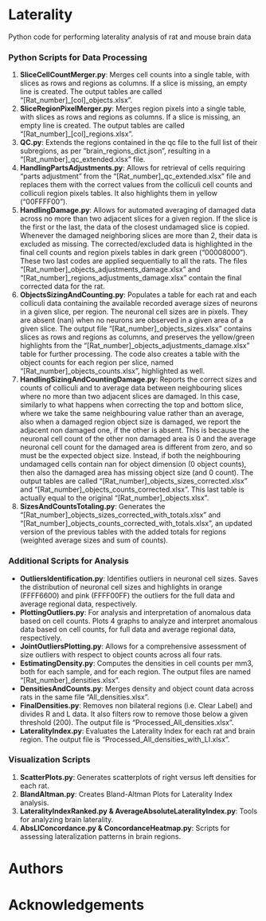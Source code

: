 # Laterality
Python code for performing laterality analysis of rat and mouse brain data

### Python Scripts for Data Processing
1. **SliceCellCountMerger.py**: Merges cell counts into a single table, with slices as rows and regions as columns. If a slice is missing, an empty line is created. The
output tables are called “[Rat_number]_[col]_objects.xlsx”.
2. **SliceRegionPixelMerger.py**: Merges region pixels into a single table, with slices as rows and regions as columns. If a slice is missing, an empty line is created.
The output tables are called “[Rat_number]_[col]_regions.xlsx”.
3. **QC.py**: Extends the regions contained in the qc file to the full list of their subregions, as per “brain_regions_dict.json”, resulting in a “[Rat_number]_qc_extended.xlsx” file.
4. **HandlingPartsAdjustments.py**:  Allows for retrieval of cells requiring “parts adjustment” from the “[Rat_number]_qc_extended.xlsx” file and replaces them with the
correct values from the colliculi cell counts and colliculi region pixels tables. It also highlights them in yellow (“00FFFF00”).
5. **HandlingDamage.py**: Allows for automated averaging of damaged data across no more than two adjacent slices for a given region.
If the slice is the first or the last, the data of the closest undamaged slice is copied. Whenever the damaged neighboring slices are more than 2, their data is excluded as missing.
The corrected/excluded data is highlighted in the final cell counts and region pixels tables in dark green (“00008000”). These two last codes are applied sequentially to all the rats.
The files “[Rat_number]_objects_adjustments_damage.xlsx” and “[Rat_number]_regions_adjustments_damage.xlsx” contain the final corrected data for the rat.
6. **ObjectsSizingAndCounting.py**: Populates a table for each rat and each colliculi data containing the available recorded average sizes of neurons in a given slice, per region. The
neuronal cell sizes are in pixels. They are absent (nan) when no neurons are observed in a given area of a given slice. The output file “[Rat_number]_objects_sizes.xlsx” contains slices
as rows and regions as columns, and preserves the yellow/green highlights from the “[Rat_number]_objects_adjustments_damage.xlsx” table for further processing. The code also creates a table with the object counts for each region per slice, named “[Rat_number]_objects_counts.xlsx”, highlighted as well.
7. **HandlingSizingAndCountingDamage.py**: Reports the correct sizes and counts of colliculi and to average data between neighbouring slices where no more than two adjacent
slices are damaged. In this case, similarly to what happens when correcting the top and bottom slice, where we take the same neighbouring value rather than an average, also when a damaged region object size is damaged, we report the adjacent non damaged one, if the other is absent. This is because the neuronal cell count of the other non damaged area is 0 and the average neuronal cell count for the damaged area is different from zero, and so must be the expected object size. Instead, if both the neighbouring undamaged cells contain nan for object
dimension (0 object counts), then also the damaged area has missing object size (and 0 count). The output tables are called “[Rat_number]_objects_sizes_corrected.xlsx” and
“[Rat_number]_objects_counts_corrected.xlsx”. This last table is actually equal to the original “[Rat_number]_objects.xlsx”.
8. **SizesAndCountsTotaling.py**: Generates the “[Rat_number]_objects_sizes_corrected_with_totals.xlsx” and “[Rat_number]_objects_counts_corrected_with_totals.xlsx”, an updated version of the previous tables with the added totals for regions (weighted average sizes and sum of counts).

### Additional Scripts for Analysis
- **OutliersIdentification.py**: Identifies outliers in neuronal cell sizes. Saves the distribution of neuronal cell sizes and highlights in orange (FFFF6600) and pink (FFFF00FF) the outliers for the full data and average regional data, respectively. 
- **PlottingOutliers.py**: For analysis and interpretation of anomalous data based on cell counts. Plots 4 graphs to analyze and interpret anomalous data based
on cell counts, for full data and average regional data, respectively.
- **JointOutliersPlotting.py**: Allows for a comprehensive assessment of size outliers with respect to object counts across all four rats.
- **EstimatingDensity.py**: Computes the densities in cell counts per mm3, both for each sample, and for each region. The output files are named “[Rat_number]_densities.xlsx”.
- **DensitiesAndCounts.py**: Merges density and object count data across rats in the same file “All_densities.xlsx”.
- **FinalDensities.py**: Removes non bilateral regions (i.e. Clear Label) and divides R and L data. It also filters row to remove those below a given threshold (200). The output file is
“Processed_All_densities.xlsx”.
- **LateralityIndex.py**: Evaluates the Laterality Index for each rat and brain region. The output file is “Processed_All_densities_with_LI.xlsx”.

### Visualization Scripts
1. **ScatterPlots.py**: Generates scatterplots of right versus left densities for each rat.
2. **BlandAltman.py**: Creates Bland-Altman Plots for Laterality Index analysis.
3. **LateralityIndexRanked.py & AverageAbsoluteLateralityIndex.py**: Tools for analyzing brain laterality.
4. **AbsLIConcordance.py & ConcordanceHeatmap.py**: Scripts for assessing lateralization patterns in brain regions.

# Authors

# Acknowledgements
